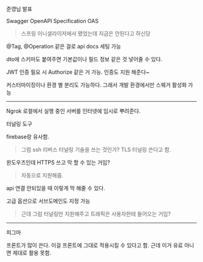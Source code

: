 준영님 발표

Swagger
OpenAPI Specification OAS

> 스프링 이니셜라이저에서 됐었는데 지금은 안된다고 하신당

@Tag, @Operation 같은 걸로 api docs 세팅 가능

dto에 스키마도 붙여주면 기본값이나 필드 정보 같은 것 넣어줄 수 있다.

JWT 인증 필요 시 Authorize 같은 거 가능. 인증도 지원 해준다~

커스터마이징이나 환경 별 분리도 가능하다.
그래서 개발 환경에서만 스웨거 활성화 가능

---

Ngrok
로컬에서 실행 중인 서버를 인터넷에 임시로 뿌려준다.

터널링 도구

firebase랑 유사함.

> 그럼 ssh 리버스 터널링 기술을 쓰는 것인가?
> TLS 터널링 쓴다고 함.

윈도우즈인데 HTTPS 쓰고 막 할 수 있는 거임?
> 자동으로 지원해줌.

api 연결 안되있을 때 이렇게 막 해줄 수 있다.

고급 옵션으로 서브도메인도 지정 가능

> 근데 그럼 터널링만 지원해주고 트래픽은 사용자한테 들어오는 거임?

---

피그마

프론트가 많이 쓴다.
이걸 프론트에 그대로 적용시킬 수 있다고 함.
근데 이거 유료 아니면 제대로 활용 못함.